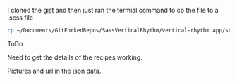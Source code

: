 I cloned the [gist](https://gist.github.com/ry5n/2026666) and then just ran the termial command to cp the file to a .scss file

```sh
cp ~/Documents/GitForkedRepos/SassVerticalRhythm/vertical-rhythm app/scss/_VRmixins.scss
```


ToDo 

Need to get the details of the recipes working.


Pictures and url in the json data.